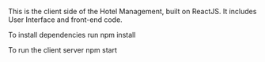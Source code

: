 This is the client side of the Hotel Management, built on ReactJS. It includes User Interface and front-end code.

To install dependencies run
npm install

To run the client server
npm start